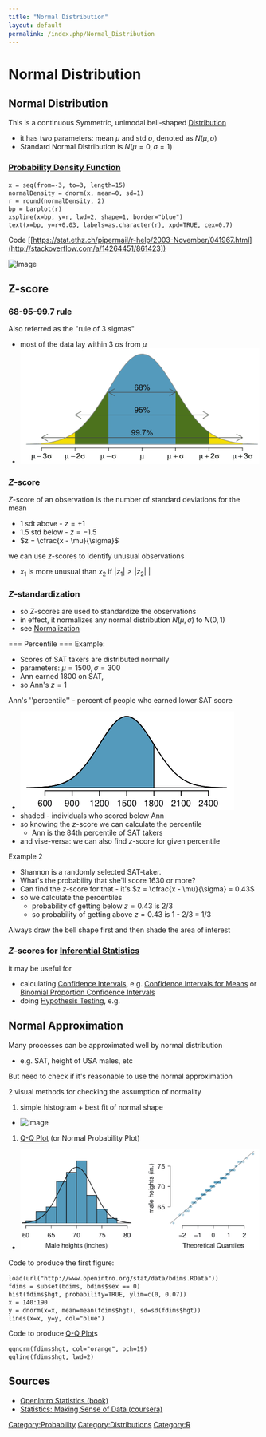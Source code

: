 ```yaml
---
title: "Normal Distribution"
layout: default
permalink: /index.php/Normal_Distribution
---
```


# Normal Distribution

## Normal Distribution
This is a continuous Symmetric, unimodal bell-shaped [Distribution](Distribution) 
- it has two parameters: mean $\mu$ and std $\sigma$, denoted as $N(\mu, \sigma)$
- Standard Normal Distribution is $N(\mu = 0, \sigma = 1)$



### [Probability Density Function](Probability_Density_Function)
```text only
x = seq(from=-3, to=3, length=15)
normalDensity = dnorm(x, mean=0, sd=1)
r = round(normalDensity, 2)
bp = barplot(r)
xspline(x=bp, y=r, lwd=2, shape=1, border="blue")
text(x=bp, y=r+0.03, labels=as.character(r), xpd=TRUE, cex=0.7)
```
Code [[https://stat.ethz.ch/pipermail/r-help/2003-November/041967.html](http://stackoverflow.com/a/14264451/861423])

<img src="http://habrastorage.org/files/226/4f4/847/2264f48471de4f249b0db00035fd3261.png" alt="Image">




## Z-score
### 68-95-99.7 rule
Also referred as the "rule of 3 sigmas" 
- most of the data lay within 3 $\sigma$s from $\mu$
- <img src="https://raw.githubusercontent.com/alexeygrigorev/wiki-figures/master/b/openintrostat/normal-3-sigmas.png" alt="Image">


### $Z$-score
$Z$-score of an observation is the number of standard deviations for the mean
- 1 sdt above - $z = +1$
- 1.5 std below - $z = -1.5$
- $z = \cfrac{x - \mu}{\sigma}$


we can use $z$-scores to identify unusual observations 
- $x_1$ is more unusual than $x_2$ if $|  z_1 | > | z_2 |$ |

### $Z$-standardization
- so $Z$-scores are used to standardize the observations 
- in effect, it normalizes any normal distribution $N(\mu, \sigma$) to $N(0, 1)$
- see [Normalization](Normalization)


=== Percentile === 
Example:
- Scores of SAT takers are distributed normally
- parameters: $\mu = 1500, \sigma = 300$
- Ann earned 1800 on SAT,
- so Ann's $z = 1$


Ann's ''percentile'' - percent of people who earned lower SAT score 
- <img src="https://raw.githubusercontent.com/alexeygrigorev/wiki-figures/master/b/openintrostat/normal-ex-percentile.png" alt="Image">
- shaded - individuals who scored below Ann
- so knowing the $z$-score we can calculate the percentile 
  - Ann is the 84th percentile of SAT takers 
- and vise-versa: we can also find $z$-score for given percentile 


Example 2
- Shannon is a randomly selected SAT-taker.
- What's the probability that she'll score 1630 or more? 
- Can find the $z$-score for that - it's $z = \cfrac{x - \mu}{\sigma} = 0.43$
- so we calculate the percentiles
  - probability of getting below $z=0.43$ is 2/3
  - so probability of getting above $z=0.43$ is 1 - 2/3 = 1/3


Always draw the bell shape first and then shade the area of interest 


### $Z$-scores for [Inferential Statistics](Inferential_Statistics)
it may be useful for
- calculating [Confidence Intervals](Confidence_Intervals), e.g. [Confidence Intervals for Means](Confidence_Intervals_for_Means) or [Binomial Proportion Confidence Intervals](Binomial_Proportion_Confidence_Intervals)
- doing [Hypothesis Testing](Hypothesis_Testing), e.g. 


## Normal Approximation
Many processes can be approximated well by normal distribution 
- e.g. SAT, height of USA males, etc

But need to check if it's reasonable to use the normal approximation 

2 visual methods for checking the assumption of normality 
1. simple histogram + best fit of normal shape
  - <img src="http://habrastorage.org/files/dd4/cda/bcd/dd4cdabcdf864de594a2d46d760ee067.png" alt="Image">
1. [Q-Q Plot](Q-Q_Plot) (or Normal Probability Plot)
  - <img src="https://raw.githubusercontent.com/alexeygrigorev/wiki-figures/master/b/openintrostat/normal-prob-plot-ex.png" alt="Image">


Code to produce the first figure:

```gdscript
load(url("http://www.openintro.org/stat/data/bdims.RData"))
fdims = subset(bdims, bdims$sex == 0)
hist(fdims$hgt, probability=TRUE, ylim=c(0, 0.07))
x = 140:190
y = dnorm(x=x, mean=mean(fdims$hgt), sd=sd(fdims$hgt))
lines(x=x, y=y, col="blue")
```


Code to produce  [Q-Q Plot](Q-Q_Plot)s

```text only
qqnorm(fdims$hgt, col="orange", pch=19)
qqline(fdims$hgt, lwd=2)
```


## Sources
- [OpenIntro Statistics (book)](OpenIntro_Statistics_(book))
- [Statistics: Making Sense of Data (coursera)](Statistics__Making_Sense_of_Data_(coursera))

[Category:Probability](Category_Probability)
[Category:Distributions](Category_Distributions)
[Category:R](Category_R)